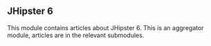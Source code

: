 ## JHipster 6

This module contains articles about JHipster 6. This is an aggregator module, articles are in the relevant submodules.
